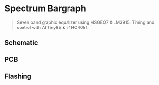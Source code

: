 # Spectrum Bargraph
 > Seven band graphic equalizer using MSGEQ7 & LM3915. 
 > Timing and control with ATTiny85 & 74HC4051.
 
## Schematic

## PCB

## Flashing

